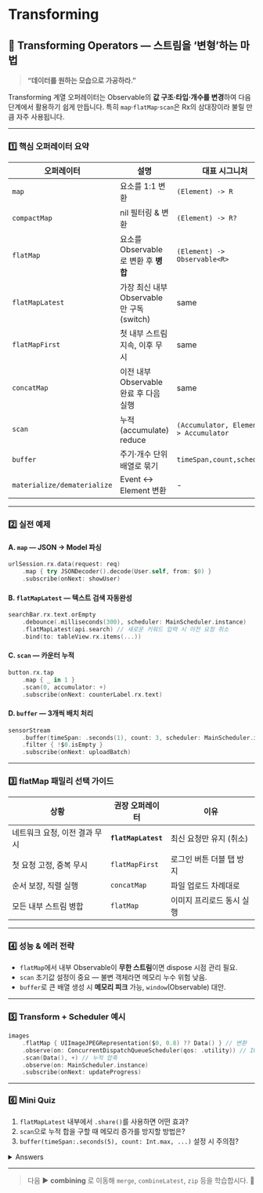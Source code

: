 # Transforming

## 🔄 Transforming Operators — 스트림을 ‘변형’하는 마법

> **“데이터를 원하는 모습으로 가공하라.”**

Transforming 계열 오퍼레이터는 Observable의 **값 구조·타입·개수를 변경**하여 다음 단계에서 활용하기 쉽게 만듭니다. 특히 `map`·`flatMap`·`scan`은 Rx의 삼대장이라 불릴 만큼 자주 사용됩니다.

***

### 1️⃣ 핵심 오퍼레이터 요약

| 오퍼레이터                       | 설명                              | 대표 시그니처                                 |
| --------------------------- | ------------------------------- | --------------------------------------- |
| `map`                       | 요소를 1:1 변환                      | `(Element) -> R`                        |
| `compactMap`                | nil 필터링 & 변환                    | `(Element) -> R?`                       |
| `flatMap`                   | 요소를 Observable로 변환 후 **병합**     | `(Element) -> Observable<R>`            |
| `flatMapLatest`             | 가장 최신 내부 Observable만 구독(switch) | same                                    |
| `flatMapFirst`              | 첫 내부 스트림 지속, 이후 무시              | same                                    |
| `concatMap`                 | 이전 내부 Observable 완료 후 다음 실행     | same                                    |
| `scan`                      | 누적(accumulate) reduce           | `(Accumulator, Element) -> Accumulator` |
| `buffer`                    | 주기·개수 단위 배열로 묶기                 | `timeSpan,count,scheduler`              |
| `materialize/dematerialize` | Event ↔︎ Element 변환             | -                                       |

***

### 2️⃣ 실전 예제

#### A. `map` — JSON → Model 파싱

```swift
urlSession.rx.data(request: req)
    .map { try JSONDecoder().decode(User.self, from: $0) }
    .subscribe(onNext: showUser)
```

#### B. `flatMapLatest` — 텍스트 검색 자동완성

```swift
searchBar.rx.text.orEmpty
    .debounce(.milliseconds(300), scheduler: MainScheduler.instance)
    .flatMapLatest(api.search) // 새로운 키워드 입력 시 이전 요청 취소
    .bind(to: tableView.rx.items(...))
```

#### C. `scan` — 카운터 누적

```swift
button.rx.tap
    .map { _ in 1 }
    .scan(0, accumulator: +)
    .subscribe(onNext: counterLabel.rx.text)
```

#### D. `buffer` — 3개씩 배치 처리

```swift
sensorStream
    .buffer(timeSpan: .seconds(1), count: 3, scheduler: MainScheduler.instance)
    .filter { !$0.isEmpty }
    .subscribe(onNext: uploadBatch)
```

***

### 3️⃣ flatMap 패밀리 선택 가이드

| 상황                | 권장 오퍼레이터            | 이유             |
| ----------------- | ------------------- | -------------- |
| 네트워크 요청, 이전 결과 무시 | **`flatMapLatest`** | 최신 요청만 유지 (취소) |
| 첫 요청 고정, 중복 무시    | `flatMapFirst`      | 로그인 버튼 더블 탭 방지 |
| 순서 보장, 직렬 실행      | `concatMap`         | 파일 업로드 차례대로    |
| 모든 내부 스트림 병합      | `flatMap`           | 이미지 프리로드 동시 실행 |

***

### 4️⃣ 성능 & 에러 전략

* `flatMap`에서 내부 Observable이 **무한 스트림**이면 dispose 시점 관리 필요.
* `scan` 초기값 설정이 중요 — 불변 객체라면 메모리 누수 위험 낮음.
* `buffer`로 큰 배열 생성 시 **메모리 피크** 가능, `window`(Observable) 대안.

***

### 5️⃣ Transform + Scheduler 예시

```swift
images
    .flatMap { UIImageJPEGRepresentation($0, 0.8) ?? Data() } // 변환
    .observe(on: ConcurrentDispatchQueueScheduler(qos: .utility)) // IO
    .scan(Data(), +) // 누적 압축
    .observe(on: MainScheduler.instance)
    .subscribe(onNext: updateProgress)
```

***

### 6️⃣ Mini Quiz

1. `flatMapLatest` 내부에서 `.share()`를 사용하면 어떤 효과?
2. `scan`으로 누적 합을 구할 때 메모리 증가를 방지할 방법은?
3. `buffer(timeSpan:.seconds(5), count: Int.max, ...)` 설정 시 주의점?

<details>

<summary>Answers</summary>

1. 여러 구독자가 `flatMapLatest` 결과를 **공유**하되, 최신 내부 스트림 1개로 한정 — 네트워크 캐싱 효과 & 리소스 절약.
2. 누적값이 계속 커질 경우 **`map { $0 % 10 }`** 처럼 크기를 제한하거나, `reduce`로 최종값만 필요할 때 스트림 완료 후 전달.
3. count가 무한대이므로 5초 동안 발생한 **모든 이벤트를 메모리에 버퍼**; 이벤트 폭주 시 메모리 급증 위험 — 적절한 count 설정 필요.

</details>

***

> 다음 ▶️ **combining** 로 이동해 `merge`, `combineLatest`, `zip` 등을 학습합시다. 🚀
